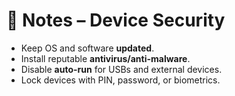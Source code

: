 # 📝 Notes – Device Security

- Keep OS and software **updated**.  
- Install reputable **antivirus/anti-malware**.  
- Disable **auto-run** for USBs and external devices.  
- Lock devices with PIN, password, or biometrics.  
